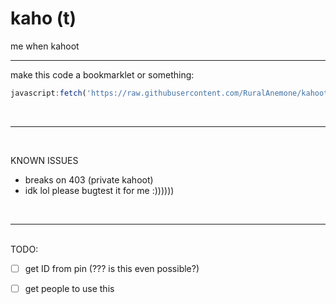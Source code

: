 # kaho (t)

me when kahoot
<hr>
make this code a bookmarklet or something:

```js
javascript:fetch('https://raw.githubusercontent.com/RuralAnemone/kahoot/main/code.js').then(res=>res.text().then(text=>eval(text))).catch(e=>alert(e))
```

<br>
<hr>
<br>

KNOWN ISSUES

- breaks on 403 (private kahoot)
- idk lol please bugtest it for me :))))))

<br>
<hr>
<br>
TODO:

- [ ] get ID from pin (??? is this even possible?)

- [ ] get people to use this